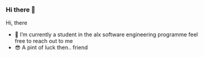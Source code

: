 ### Hi there 👋


Hi, there 


- 🌱 I’m currently a student in the alx software engineering programme
feel free to reach out to me
 - 😎  A pint of luck then.. friend
